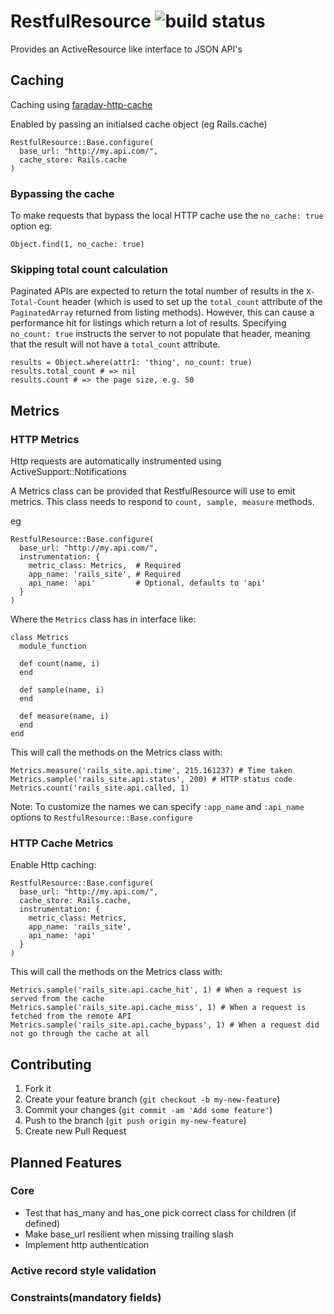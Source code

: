 # RestfulResource ![build status](https://circleci.com/gh/carwow/restful_resource.svg?style=shield&circle-token=0558310359000e8786d1fe42774b0e30b2b0e12c)

Provides an ActiveResource like interface to JSON API's

## Caching

Caching using [faraday-http-cache](https://github.com/plataformatec/faraday-http-cache)

Enabled by passing an initialsed cache object (eg Rails.cache)

```
RestfulResource::Base.configure(
  base_url: "http://my.api.com/",
  cache_store: Rails.cache
)
```

### Bypassing the cache

To make requests that bypass the local HTTP cache use the `no_cache: true` option eg:

```
Object.find(1, no_cache: true)
```

### Skipping total count calculation

Paginated APIs are expected to return the total number of results in the `X-Total-Count` header
(which is used to set up the `total_count` attribute of the `PaginatedArray` returned from listing
methods). However, this can cause a performance hit for listings which return a lot of results.
Specifying `no_count: true` instructs the server to not populate that header, meaning that the
result will not have a `total_count` attribute.

```
results = Object.where(attr1: 'thing', no_count: true)
results.total_count # => nil
results.count # => the page size, e.g. 50
```


## Metrics

### HTTP Metrics

Http requests are automatically instrumented using ActiveSupport::Notifications

A Metrics class can be provided that RestfulResource will use to emit metrics. This class needs to respond to `count, sample, measure` methods.

eg

```
RestfulResource::Base.configure(
  base_url: "http://my.api.com/",
  instrumentation: {
    metric_class: Metrics,  # Required
    app_name: 'rails_site', # Required
    api_name: 'api'         # Optional, defaults to 'api'
  }
)
```

Where the `Metrics` class has in interface like:

```
class Metrics
  module_function

  def count(name, i)
  end

  def sample(name, i)
  end

  def measure(name, i)
  end
end
```

This will call the methods on the Metrics class with:
```
Metrics.measure('rails_site.api.time', 215.161237) # Time taken
Metrics.sample('rails_site.api.status', 200) # HTTP status code
Metrics.count('rails_site.api.called, 1)
```

Note: To customize the names we can specify `:app_name` and `:api_name` options to `RestfulResource::Base.configure`

### HTTP Cache Metrics

Enable Http caching:

```
RestfulResource::Base.configure(
  base_url: "http://my.api.com/",
  cache_store: Rails.cache,
  instrumentation: {
    metric_class: Metrics,
    app_name: 'rails_site',
    api_name: 'api'
  }
)
```

This will call the methods on the Metrics class with:
```
Metrics.sample('rails_site.api.cache_hit', 1) # When a request is served from the cache
Metrics.sample('rails_site.api.cache_miss', 1) # When a request is fetched from the remote API
Metrics.sample('rails_site.api.cache_bypass', 1) # When a request did not go through the cache at all
```

## Contributing

1. Fork it
2. Create your feature branch (`git checkout -b my-new-feature`)
3. Commit your changes (`git commit -am 'Add some feature'`)
4. Push to the branch (`git push origin my-new-feature`)
5. Create new Pull Request

## Planned Features

### Core
  - Test that has_many and has_one pick correct class for children (if defined)
  - Make base_url resilient when missing trailing slash
  - Implement http authentication

### Active record style validation

### Constraints(mandatory fields)

